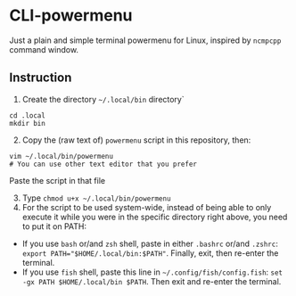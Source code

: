 # CLI-powermenu
Just a plain and simple terminal powermenu for Linux, inspired by `ncmpcpp` command window.

## Instruction 
1. Create the directory `~/.local/bin` directory`
```
cd .local
mkdir bin
```

2. Copy the (raw text of) `powermenu` script in this repository, then:
```
vim ~/.local/bin/powermenu
# You can use other text editor that you prefer
```
Paste the script in that file

3. Type `chmod u+x ~/.local/bin/powermenu`
4. For the script to be used system-wide, instead of being able to only execute it while you were in the specific directory right above, you need to put it on PATH:
- If you use `bash` or/and `zsh` shell, paste in either `.bashrc` or/and `.zshrc`: `export PATH="$HOME/.local/bin:$PATH"`. Finally, exit, then re-enter the terminal.
- If you use `fish` shell, paste this line in `~/.config/fish/config.fish`: `set -gx PATH $HOME/.local/bin $PATH`. Then exit and re-enter the terminal.
